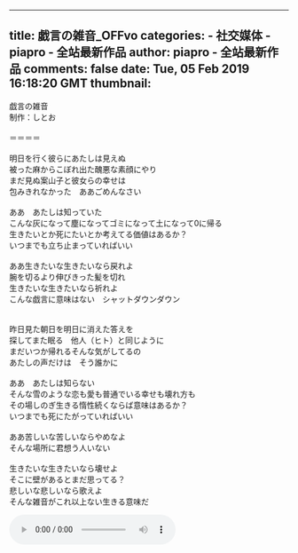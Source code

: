 
---
title: 戯言の雑音_OFFvo
categories: 
    - 社交媒体
    - piapro - 全站最新作品
author: piapro - 全站最新作品
comments: false
date: Tue, 05 Feb 2019 16:18:20 GMT
thumbnail: 
---

<div>   
<p class="cd_dtl_cap">戯言の雑音<br>
制作：しとお<br>
<br>
＝＝＝＝<br>
<br>
明日を行く彼らにあたしは見えぬ<br>
被った麻からこぼれ出た醜悪な素顔にやり<br>
まだ見ぬ案山子と彼女らの幸せは<br>
包みきれなかった　ああごめんなさい<br>
<br>
ああ　あたしは知っていた<br>
こんな灰になって塵になってゴミになって土になって0に帰る<br>
生きたいとか死にたいとか考えてる価値はあるか？<br>
いつまでも立ち止まっていればいい<br>
<br>
ああ生きたいな生きたいなら戻れよ<br>
腕を切るより伸びきった髪を切れ<br>
生きたいな生きたいなら祈れよ<br>
こんな戯言に意味はない　シャットダウンダウン<br>
<br>
<br>
昨日見た朝日を明日に消えた答えを<br>
探してまた眠る　他人（ヒト）と同じように<br>
まだいつか帰れるそんな気がしてるの<br>
あたしの声だけは　そう誰かに<br>
<br>
ああ　あたしは知らない<br>
そんな雪のような恋も愛も普通でいる幸せも壊れ方も<br>
その場しのぎ生きる惰性続くならば意味はあるか？<br>
いつまでも死にたがっていればいい<br>
<br>
ああ苦しいな苦しいならやめなよ<br>
そんな場所に君想う人いない<br>
<br>
生きたいな生きたいなら壊せよ<br>
そこに壁があるとまだ思ってる？<br>
悲しいな悲しいなら歌えよ<br>
そんな雑音がこれ以上ない生きる意味だ</p><audio src="https://cdn.piapro.jp/mp3_a/6g/6gwagkyd7vikxy2s_20190205161820_audition.mp3" controls loop></audio>  
</div>
            